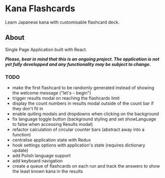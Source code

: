 # Kana Flashcards

Learn Japanese kana with customisable flashcard deck.

## About

Single Page Application built with React.

**_Please, bear in mind that this is an ongoing project. The application is not yet fully developped and any functionality may be subject to change._**

### TODO

- make the first flashcard to be randomly generated instead of showing the welcome message ("let's – begin")
- trigger results modal on reaching the flashcards limit
- display the count numbers in results modal outside of the count bar if they don't fit in
- enable quiting modals and dropdowns when clicking on the background
- fix language toggle button (background styling and set showLanguage to false when accessing Results modal)
- refactor calculation of circular counter bars (abstract away into a function)
- centralise application state with Redux
- hook settings options with application's state (requires dictionary update)
- add Polish language support
- add keyboard navigation
- create a queue of flashcards on each run and track the answers to show the least known kana in the results
